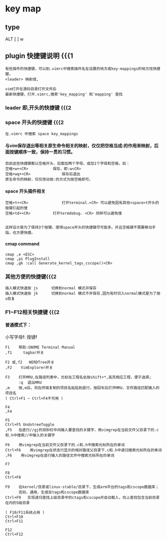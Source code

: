 # key map

## type
<leader> 
<space>
ALT
[
]
w

## plugin 快捷键说明 {{{1

	有些插件的快捷键，可以到.vimrc中搜索插件名在设置的地方或key-mappings的地方找快捷键，
	<leader> 映射成,

	vim打开在源码目录打开文件后  
	最新快捷键，打开.vimrc,搜索'key_mapping' 和'mapping' 查找

### leader 即,开头的快捷键 {{{2

### space 开头的快捷键 {{{2
	在.vimrc 中搜索 space key_mappings

#### 与vim保存退出等相关原生命令相关的映射，仅仅把空格当成:的作用来映射，后面按键顺序一致，保持一贯的习惯。
	目前这些快捷键都以空格开头，后面加两个字母，或加1个字母和空格，如：
	空格+w+<CR>			保存，即:w<CR>
	空格+wq+<CR>				保存后退出
	原生命令的映射，仅仅改动按:的方式为按空格即可。


#### space 开头插件相关
	空格+t+<CR>				打开terminal.<CR> 可以避免因有其他<space>t开头的按键引起的慢
	空格+td+<CR>			打开termdebug. <CR> 同样可以避免慢


	这样设计是为了保持3个按键，使得space开头的快捷键尽可能多。并且空格键不需要移动手指，也方便快捷。


#### cmap command
`cmap ,e <ESC>`<br/>
`cmap ,pi PlugInstall`<br/>
`cmap ,gk :call Generate_kernel_tags_cscope()<CR>`<br/>

### 其他方便的快捷键{{{2
	插入模式快速按 js 		切换到normal 模式并保存 
	插入模式快速按 jk 		切换到normal 模式不并保存,因为有时切入normal模式是为了按u恢复


### F1~F12相关快捷键 {{{2

#### 普通模式下：  
小写字母f: 按键f
	
	F1    帮助:GNOME Terminal Manual
	,f1		tagbar开关 

	F2 或,f2   NERDTree开关
	,F2    VimExplorer开关

	F3    打开MRU,在路径列表中，光标在工程名处按shift+*,高亮相应工程，便于选择;
	      :q  退出MRU
	,m    按,m后，将在终端复制的项目名粘贴到底行，按回车后打开MRU，文件路径匹配输入的项目名  
	( Ctrl+F1 ~ Ctrl+F4不可用 )

	F4       
	,F4       

	F5      
	Ctrl+F5 UndotreeToggle  
	,F5   在底行//gj的双斜杠中间输入要查找的关键字，用vimgrep在当前文件父目录下的.c和.h中搜索//中输入的关键字  

	F6    用vimgrep在当前文件父目录下的.c和.h中搜索光标所在的单词    
	Ctrl+F6    用vimgrep在状态行显示的相对路径父目录下.c和.h中递归搜索光标所在的单词  
	,F6    用vimgrep在底行输入的路径文件中搜索光标所在的单词  

	F7

	F8    
	Ctrl+F8 

	F9    在kernel/目录或linux-stable/目录下，生成arm平台的tags和cscope数据库；  
	      否则，通用，生成及tags和cscope数据库  
	Ctrl+F9	  实现递归查找上级目录中的ctags和cscope并自动载入，向上查找包含当前目录在内的5级目录  

	( F10/F11系统占用 )  
	Ctrl+F10   
	Ctrl+F11   

	F12        
	Ctrl+F12   

